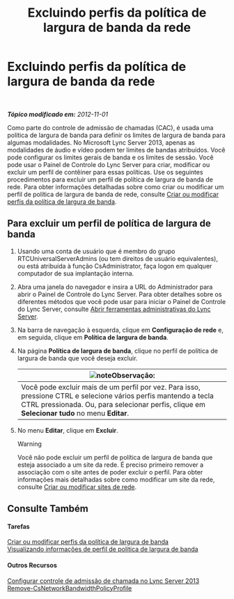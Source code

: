 ﻿---
title: Excluindo perfis da política de largura de banda da rede
TOCTitle: Excluindo perfis da política de largura de banda da rede
ms:assetid: 4d6beda8-6aa5-4d5e-8a07-363598f0e0c8
ms:mtpsurl: https://technet.microsoft.com/pt-br/library/JJ688050(v=OCS.15)
ms:contentKeyID: 49886215
ms.date: 05/19/2016
mtps_version: v=OCS.15
ms.translationtype: HT
---

# Excluindo perfis da política de largura de banda da rede

 

_**Tópico modificado em:** 2012-11-01_

Como parte do controle de admissão de chamadas (CAC), é usada uma política de largura de banda para definir os limites de largura de banda para algumas modalidades. No Microsoft Lync Server 2013, apenas as modalidades de áudio e vídeo podem ter limites de bandas atribuídos. Você pode configurar os limites gerais de banda e os limites de sessão. Você pode usar o Painel de Controle do Lync Server para criar, modificar ou excluir um perfil de contêiner para essas políticas. Use os seguintes procedimentos para excluir um perfil de política de largura de banda de rede. Para obter informações detalhadas sobre como criar ou modificar um perfil de política de largura de banda de rede, consulte [Criar ou modificar perfis da política de largura de banda](lync-server-2013-creating-or-modifying-bandwidth-policy-profiles.md).

## Para excluir um perfil de política de largura de banda

1.  Usando uma conta de usuário que é membro do grupo RTCUniversalServerAdmins (ou tem direitos de usuário equivalentes), ou está atribuída à função CsAdministrator, faça logon em qualquer computador de sua implantação interna.

2.  Abra uma janela do navegador e insira a URL do Administrador para abrir o Painel de Controle do Lync Server. Para obter detalhes sobre os diferentes métodos que você pode usar para iniciar o Painel de Controle do Lync Server, consulte [Abrir ferramentas administrativas do Lync Server](lync-server-2013-open-lync-server-administrative-tools.md).

3.  Na barra de navegação à esquerda, clique em **Configuração de rede** e, em seguida, clique em **Política de largura de banda**.

4.  Na página **Política de largura de banda**, clique no perfil de política de largura de banda que você deseja excluir.
    
    <table>
    <thead>
    <tr class="header">
    <th><img src="images/Gg425756.note(OCS.15).gif" title="note" alt="note" />Observação:</th>
    </tr>
    </thead>
    <tbody>
    <tr class="odd">
    <td>Você pode excluir mais de um perfil por vez. Para isso, pressione CTRL e selecione vários perfis mantendo a tecla CTRL pressionada. Ou, para selecionar perfis, clique em <strong>Selecionar tudo</strong> no menu <strong>Editar</strong>.</td>
    </tr>
    </tbody>
    </table>


5.  No menu **Editar**, clique em **Excluir**.
    

    > [!WARNING]
    > Você não pode excluir um perfil de política de largura de banda que esteja associado a um site da rede. É preciso primeiro remover a associação com o site antes de poder excluir o perfil. Para obter informações mais detalhadas sobre como modificar um site da rede, consulte <A href="lync-server-2013-creating-or-modifying-network-sites.md">Criar ou modificar sites de rede</A>.



## Consulte Também

#### Tarefas

[Criar ou modificar perfis da política de largura de banda](lync-server-2013-creating-or-modifying-bandwidth-policy-profiles.md)  
[Visualizando informações de perfil de política de largura de banda](lync-server-2013-viewing-network-bandwidth-policy-profile-information.md)  

#### Outros Recursos

[Configurar controle de admissão de chamada no Lync Server 2013](lync-server-2013-configure-call-admission-control.md)  
[Remove-CsNetworkBandwidthPolicyProfile](https://docs.microsoft.com/en-us/powershell/module/skype/Remove-CsNetworkBandwidthPolicyProfile)


